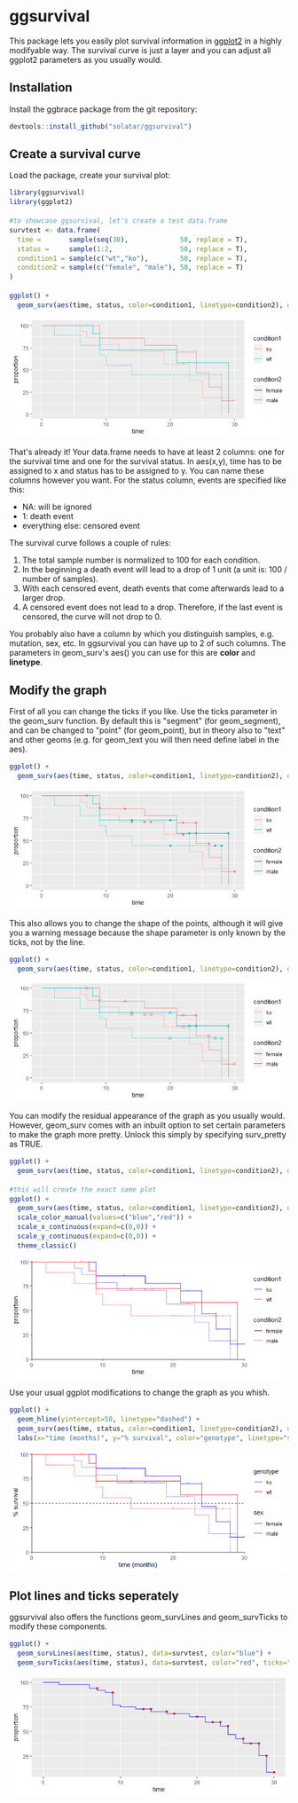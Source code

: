 # ggsurvival

This package lets you easily plot survival information in [ggplot2](https://ggplot2.tidyverse.org/) in a highly modifyable way. The survival curve is just a layer and you can adjust all ggplot2 parameters as you usually would.

## Installation
Install the ggbrace package from the git repository:
``` r
devtools::install_github("solatar/ggsurvival")
```

## Create a survival curve
Load the package, create your survival plot:
``` r
library(ggsurvival)
library(ggplot2)

#to showcase ggsurvival, let's create a test data.frame
survtest <- data.frame(
  time =       sample(seq(30),             50, replace = T),
  status =     sample(1:2,                 50, replace = T),
  condition1 = sample(c("wt","ko"),        50, replace = T),
  condition2 = sample(c("female", "male"), 50, replace = T)
)

ggplot() +
  geom_surv(aes(time, status, color=condition1, linetype=condition2), data=survtest)
```

<img src="readme_files/surv1.png"/>

That's already it! Your data.frame needs to have at least 2 columns: one for the survival time and one for the survival status. In aes(x,y), time has to be assigned to x and status has to be assigned to y. You can name these columns however you want. For the status column, events are specified like this:
- NA: will be ignored
- 1: death event
- everything else: censored event

The survival curve follows a couple of rules:
1) The total sample number is normalized to 100 for each condition.
2) In the beginning a death event will lead to a drop of 1 unit (a unit is: 100 / number of samples).
3) With each censored event, death events that come afterwards lead to a larger drop.
4) A censored event does not lead to a drop. Therefore, if the last event is censored, the curve will not drop to 0.

You probably also have a column by which you distinguish samples, e.g. mutation, sex, etc. In ggsurvival you can have up to 2 of such columns. The parameters in geom_surv's aes() you can use for this are <b>color</b> and <b>linetype</b>.

## Modify the graph

First of all you can change the ticks if you like. Use the ticks parameter in the geom_surv function. By default this is "segment" (for geom_segment), and can be changed to "point" (for geom_point), but in theory also to "text" and other geoms (e.g. for geom_text you will then need define label in the aes).

``` r
ggplot() + 
  geom_surv(aes(time, status, color=condition1, linetype=condition2), data=survtest, ticks = "point")
```
<img src="readme_files/surv2.png"/>

This also allows you to change the shape of the points, although it will give you a warning message because the shape parameter is only known by the ticks, not by the line.

``` r
ggplot() + 
  geom_surv(aes(time, status, color=condition1, linetype=condition2), data=survtest, ticks = "point", shape=2)
```
<img src="readme_files/surv3.png"/>

You can modify the residual appearance of the graph as you usually would. However, geom_surv comes with an inbuilt option to set certain parameters to make the graph more pretty. Unlock this simply by specifying surv_pretty as TRUE.

``` r
ggplot() +
  geom_surv(aes(time, status, color=condition1, linetype=condition2), data=survtest, surv_pretty=T)

#this will create the exact same plot
ggplot() +
  geom_surv(aes(time, status, color=condition1, linetype=condition2), data=survtest) +
  scale_color_manual(values=c("blue","red")) +
  scale_x_continuous(expand=c(0,0)) +
  scale_y_continuous(expand=c(0,0)) +
  theme_classic()
```

<img src="readme_files/surv4.png"/>

Use your usual ggplot modifications to change the graph as you whish.

``` r
ggplot() +
  geom_hline(yintercept=50, linetype="dashed") +
  geom_surv(aes(time, status, color=condition1, linetype=condition2), data=survtest, surv_pretty=T) +
  labs(x="time (months)", y="% survival", color="genotype", linetype="sex")
```

<img src="readme_files/surv5.png"/>

## Plot lines and ticks seperately

ggsurvival also offers the functions geom_survLines and geom_survTicks to modify these components.

``` r
ggplot() +
  geom_survLines(aes(time, status), data=survtest, color="blue") +
  geom_survTicks(aes(time, status), data=survtest, color="red", ticks="point")
```

<img src="readme_files/surv6.png"/>
